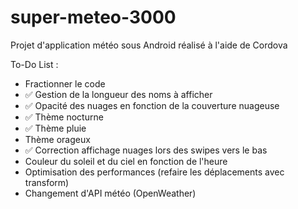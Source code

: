 # super-meteo-3000
Projet d'application météo sous Android réalisé à l'aide de Cordova

To-Do List :
- Fractionner le code
- ✅ Gestion de la longueur des noms à afficher
- ✅ Opacité des nuages en fonction de la couverture nuageuse
- ✅ Thème nocturne
- ✅ Thème pluie
- Thème orageux
- ✅ Correction affichage nuages lors des swipes vers le bas
- Couleur du soleil et du ciel en fonction de l'heure
- Optimisation des performances (refaire les déplacements avec transform)
- Changement d'API météo (OpenWeather)